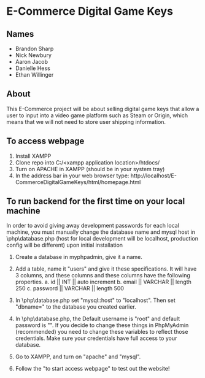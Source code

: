# E-Commerce Digital Game Keys

## Names
* Brandon Sharp
* Nick Newbury
* Aaron Jacob
* Danielle Hess
* Ethan Willinger

## About
This E-Commerce project will be about selling digital game keys that allow a user to input into a video game platform such as Steam or Origin, which means that we will not need to store user shipping information.

## To access webpage
1. Install XAMPP
2. Clone repo into C:/\<xampp application location\>/htdocs/
3. Turn on APACHE in XAMPP (should be in your system tray)
4. In the address bar in your web browser type: http://localhost/E-CommerceDigitalGameKeys/html/homepage.html

## To run backend for the first time on your local machine
In order to avoid giving away development passwords for each local machine, you must manually change the 
database name and mysql host in \php\database.php (host for local development will be localhost, production config will be different) upon initial installation

1. Create a database in myphpadmin, give it a name.

2. Add a table, name it "users" and give it these specifications. It will have 3 columns, and these columns
    and these columns have the following properties.
        a. id || INT || auto increment
        b. email || VARCHAR || length 250
        c. password || VARCHAR || length 500

3. In \php\database.php set "mysql::host" to "localhost". Then set "dbname=" to the database you created earlier.
4. In \php\database.php, the Default username is "root" and default password is "". If you decide to change these things in PhpMyAdmin (recommended) you need to change these variables to reflect those credentials.
    Make sure your credentials have full access to your database.

5. Go to XAMPP, and turn on "apache" and "mysql".

6. Follow the "to start access webpage" to test out the website!

 
